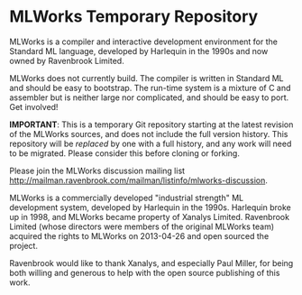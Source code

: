 MLWorks Temporary Repository
============================
MLWorks is a compiler and interactive development environment for the
Standard ML language, developed by Harlequin in the 1990s and now owned by
Ravenbrook Limited.

MLWorks does not currently build.  The compiler is written in Standard
ML and should be easy to bootstrap.  The run-time system is a mixture of
C and assembler but is neither large nor complicated, and should be easy
to port.  Get involved!

**IMPORTANT**: This is a temporary Git repository starting at the latest
revision of the MLWorks sources, and does not include the full version
history. This repository will be *replaced* by one with a full history,
and any work will need to be migrated.  Please consider this before cloning
or forking.

Please join the MLWorks discussion mailing list 
<http://mailman.ravenbrook.com/mailman/listinfo/mlworks-discussion>.

MLWorks is a commercially developed "industrial strength" ML development
system, developed by Harlequin in the 1990s.  Harlequin broke up in
1998, and MLWorks became property of Xanalys Limited.  Ravenbrook
Limited (whose directors were members of the original MLWorks team)
acquired the rights to MLWorks on 2013-04-26 and open sourced the
project.

Ravenbrook would like to thank Xanalys, and especially Paul Miller, for
being both willing and generous to help with the open source publishing
of this work.
